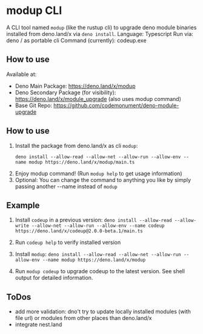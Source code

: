# modup CLI 

A CLI tool named `modup` (like the rustup cli) to upgrade deno module binaries installed from deno.land/x via `deno install`. 
Language: Typescript 
Run via: deno / as portable cli 
Command (currently): codeup.exe

## How to use 


Available at: 
- Deno Main Package: https://deno.land/x/modup
- Deno Secondary Package (for visibility): https://deno.land/x/module_upgrade (also uses modup command)
- Base Git Repo: <https://github.com/codemonument/deno-module-upgrade>

## How to use 

1. Install the package from deno.land/x as cli `modup`:  
   ```
   deno install --allow-read --allow-net --allow-run --allow-env --name modup https://deno.land/x/modup/main.ts
   ```
2. Enjoy modup command! (Run `modup help` to get usage information)
3. Optional: You can change the command to anything you like by simply passing another --name instead of `modup`

## Example 

1. Install `codeup` in a previous version: `deno install --allow-read --allow-write --allow-net --allow-run --allow-env --name codeup https://deno.land/x/codeup@2.0.0-beta.1/main.ts`

2. Run `codeup help` to verify installed version 

3. Install `modup`: `deno install --allow-read --allow-net --allow-run --allow-env --name modup https://deno.land/x/modup`

4. Run `modup codeup` to upgrade codeup to the latest version. 
   See shell output for detailed information.

## ToDos

- add more validation: dno't try to update locally installed modules (with file url) or modules from other places than deno.land/x
- integrate nest.land 